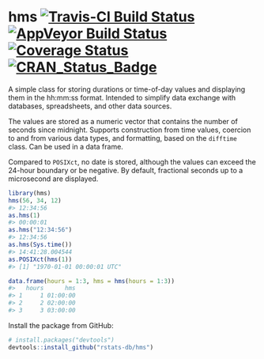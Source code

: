 
hms [![Travis-CI Build Status](https://travis-ci.org/rstats-db/hms.svg?branch=master)](https://travis-ci.org/rstats-db/hms) [![AppVeyor Build Status](https://ci.appveyor.com/api/projects/status/github/rstats-db/hms?branch=master&svg=true)](https://ci.appveyor.com/project/rstats-db/hms) [![Coverage Status](https://img.shields.io/codecov/c/github/rstats-db/hms/master.svg)](https://codecov.io/github/rstats-db/hms?branch=master) [![CRAN\_Status\_Badge](http://www.r-pkg.org/badges/version/hms)](https://cran.r-project.org/package=hms)
======================================================================================================================================================================================================================================================================================================================================================================================================================================================================================================================================================

A simple class for storing durations or time-of-day values and displaying them in the hh:mm:ss format. Intended to simplify data exchange with databases, spreadsheets, and other data sources.

The values are stored as a numeric vector that contains the number of seconds since midnight. Supports construction from time values, coercion to and from various data types, and formatting, based on the `difftime` class. Can be used in a data frame.

Compared to `POSIXct`, no date is stored, although the values can exceed the 24-hour boundary or be negative. By default, fractional seconds up to a microsecond are displayed.

``` r
library(hms)
hms(56, 34, 12)
#> 12:34:56
as.hms(1)
#> 00:00:01
as.hms("12:34:56")
#> 12:34:56
as.hms(Sys.time())
#> 14:41:28.004544
as.POSIXct(hms(1))
#> [1] "1970-01-01 00:00:01 UTC"

data.frame(hours = 1:3, hms = hms(hours = 1:3))
#>   hours      hms
#> 1     1 01:00:00
#> 2     2 02:00:00
#> 3     3 03:00:00
```

Install the package from GitHub:

``` r
# install.packages("devtools")
devtools::install_github("rstats-db/hms")
```
